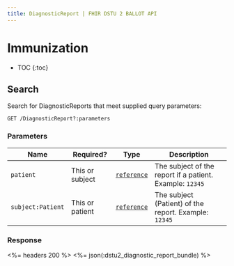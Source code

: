 ```yaml
---
title: DiagnosticReport | FHIR DSTU 2 BALLOT API
---
```


# Immunization

* TOC
{:toc}

## Search

Search for DiagnosticReports that meet supplied query parameters:

    GET /DiagnosticReport?:parameters

### Parameters

 Name             | Required?       | Type                                                          | Description
------------------|-----------------|---------------------------------------------------------------|---------------------------------------------------------
`patient`         | This or subject |[`reference`](http://hl7.org/fhir/dstu2/search.html#reference) | The subject of the report if a patient. Example: `12345`
`subject:Patient` | This or patient |[`reference`](http://hl7.org/fhir/dstu2/search.html#reference) | The subject (Patient) of the report. Example: `12345`

### Response

<%= headers 200 %>
<%= json(:dstu2_diagnostic_report_bundle) %>